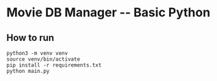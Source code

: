 # Movie DB Manager -- Basic Python

## How to run

    python3 -m venv venv
    source venv/bin/activate
    pip install -r requirements.txt
    python main.py